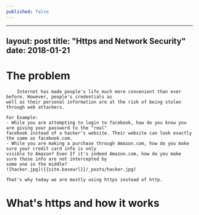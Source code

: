 ```yaml
---
published: false
---
```

---
layout: post
title:  "Https and Network Security"
date:   2018-01-21
---
# The problem

        Internet has made people's life much more convenient than ever before. However, people's credentials as
    well as their personal information are at the risk of being stolen through web attackers.

    For Example:
    - While you are attempting to login to facebook, how do you know you are giving your password to the "real"
    facebook instead of a hacker's website. Their website can look exactly the same as facebook.com.
    - While you are making a purchase through Amazon.com, how do you make sure your credit card info is only
    visible to Amazon? Even If it's indeed Amazon.com, how do you make sure those info are not intercepted by
    some one in the middle?
    ![hacker.jpg]({{site.baseurl}}/_posts/hacker.jpg)

    That's why today we are mostly using https instead of http.

# What's https and how it works


